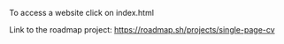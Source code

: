 To access a website click on index.html

Link to the roadmap project:
https://roadmap.sh/projects/single-page-cv
